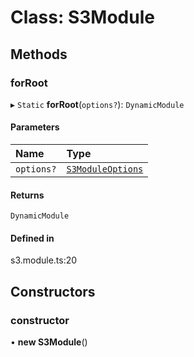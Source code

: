 # Class: S3Module

## Methods

### forRoot

▸ `Static` **forRoot**(`options?`): `DynamicModule`

#### Parameters

| Name       | Type                                                  |
| :--------- | :---------------------------------------------------- |
| `options?` | [`S3ModuleOptions`](../interfaces/S3ModuleOptions.md) |

#### Returns

`DynamicModule`

#### Defined in

s3.module.ts:20

## Constructors

### constructor

• **new S3Module**()
